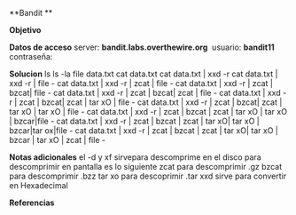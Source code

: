 **Bandit **

**Objetivo**

**Datos de acceso**
server: **bandit.labs.overthewire.org** 
usuario: **bandit11**
contraseña: 

**Solucion**
ls
ls -la
file data.txt
cat data.txt
cat data.txt | xxd -r
cat data.txt | xxd -r | file -
cat data.txt | xxd -r | zcat | file -
cat data.txt | xxd -r | zcat | bzcat| file -
cat data.txt | xxd -r | zcat | bzcat| zcat | file -
cat data.txt | xxd -r | zcat | bzcat| zcat | tar xO | file -
cat data.txt | xxd -r | zcat | bzcat| zcat | tar xO | tar xO | file -
cat data.txt | xxd -r | zcat | bzcat | zcat | tar xO | tar xO | bzcar|file -
cat data.txt | xxd -r | zcat | bzcat | zcat | tar xO| tar xO | bzcar|tar ox|file -
cat data.txt | xxd -r | zcat | bzcat | zcat | tar xO| tar xO | bzcar | tar xO | zcat | file -


**Notas adicionales** 
el -d  y xf sirvepara descomprime  en el disco
para descomprimir en pantalla es lo siguiente 
zcat para descomprimir .gz
bzcat para descomprimir .bzz
tar xo para descoprimir .tar
xxd sirve para convertir en Hexadecimal

**Referencias** 